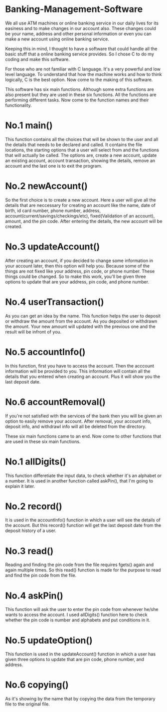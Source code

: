 # Banking-Management-Software

We all use ATM machines or online banking service in our daily lives for its easiness and to make changes in our account also. These changes could be your name, address and other personal information or even you can make a new account using online banking service.

Keeping this in mind, I thought to have a software that could handle all the basic stuff that a online banking service provides. So I chose C to do my coding and make this software.

For those who are not familiar with C language. It's a very powerful and low level language. To understand that how the machine works and how to think logically, C is the best option. Now come to the making of this software.

This software has six main functions. Although some extra functions are also present but they are used in these six functions. All the functions are performing different tasks. Now come to the function names and their functionality.

# No.1 main()                                                                         

This function contains all the choices that will be shown to the user and all the details that needs to be declared and called. It contains the file locations, the starting options that a user will select from and the functions that will actually be called. The options are, create a new account, update an existing account, account transaction, showing the details, remove an account and the last one is to exit the program.

# No.2 newAccount()

So the first choice is to create a new account. Here a user will give all the details that are neccessary for creating an account like the name, date of birth, id card number, phone number, address, account(current/savings/checkings/etc), fixed(Validation of an account), amount, and the pin code. After entering the details, the new account will be created.

# No.3 updateAccount()

After creating an account, if you decided to change some information in your account later, then this option will help you. Because some of the things are not fixed like your address, pin code, or phone number. These things could be changed. So to make this work, you'll be given three options to update that are your address, pin code, and phone number.

# No.4 userTransaction()

As you can get an idea by the name. This function helps the user to deposit or withdraw the amount from the account. As you deposited or withdrawn the amount. Your new amount will updated with the previous one and the result will be infront of you.

# No.5 accountInfo()

In this function, first you have to access the account. Then the acccount information will be provided to you. This information will contain all the details that you entered when creating an account. Plus it will show you the last deposit date.

# No.6 accountRemoval()

If you're not satisfied with the services of the bank then you will be given an option to easily remove your account. After removal, your account info, deposit info, and withdrawl info will all be deleted from the directory.

These six main functions came to an end. Now come to other functions that are used in these six main functions.

# No.1 allDigits()

This function differetiate the input data, to check whether it's an alphabet or a number. It is used in another function called askPin(), that I'm going to explain it later.

# No.2 record()

It is used in the accountInfo() function in which a user will see the details of the account. But this record() function will get the last deposit date from the deposit history of a user.

# No.3 read()

Reading and finding the pin code from the file requires fgets() again and again multiple times. So this read() function is made for the purpose to read and find the pin code from the file.

# No.4 askPin()

This function will ask the user to enter the pin code from whenever he/she wants to access the account. I used allDigits() function here to check whether the pin code is number and alphabets and put conditions in it.

# No.5 updateOption()

This function is used in the updateAccount() function in which a user has given three options to update that are pin code, phone number, and address.

# No.6 copying()

As it's showing by the name that by copying the data from the temporary file to the original file.
